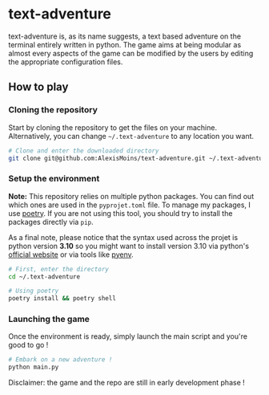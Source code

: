 # text-adventure

text-adventure is, as its name suggests, a text based adventure on the terminal entirely written in python. The game aims at being modular as almost every aspects of the game can be modified by the users by editing the appropriate configuration files.

## How to play

### Cloning the repository

Start by cloning the repository to get the files on your machine. Alternatively, you can change `~/.text-adventure` to any location you want.

```bash
# Clone and enter the downloaded directory
git clone git@github.com:AlexisMoins/text-adventure.git ~/.text-adventure
```

### Setup the environment

**Note:** This repository relies on multiple python packages. You can find out which ones are used in the `pyprojet.toml` file. To manage my packages, I use [poetry](https://python-poetry.org). If you are not using this tool, you should try to install the packages directly via `pip`.  

As a final note, please notice that the syntax used across the projet is python version **3.10** so you might want to install version 3.10 via python's [official website](https://www.python.org) or via tools like [pyenv](https://github.com/pyenv/pyenv).

```bash
# First, enter the directory
cd ~/.text-adventure

# Using poetry
poetry install && poetry shell
```

### Launching the game

Once the environment is ready, simply launch the main script and you're good to go !

```bash
# Embark on a new adventure !
python main.py
```

Disclaimer: the game and the repo are still in early development phase !
